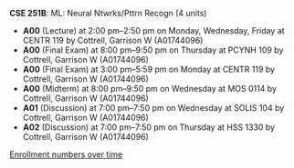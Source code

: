 **CSE 251B**: ML: Neural Ntwrks/Pttrn Recogn (4 units)

- **A00** (Lecture) at 2:00 pm–2:50 pm on Monday, Wednesday, Friday at CENTR 119 by Cottrell, Garrison W (A01744096)
- **A00** (Final Exam) at 8:00 pm–9:50 pm on Thursday at PCYNH 109 by Cottrell, Garrison W (A01744096)
- **A00** (Final Exam) at 3:00 pm–5:59 pm on Monday at CENTR 119 by Cottrell, Garrison W (A01744096)
- **A00** (Midterm) at 8:00 pm–9:50 pm on Wednesday at MOS 0114 by Cottrell, Garrison W (A01744096)
- **A01** (Discussion) at 7:00 pm–7:50 pm on Wednesday at SOLIS 104 by Cottrell, Garrison W (A01744096)
- **A02** (Discussion) at 7:00 pm–7:50 pm on Thursday at HSS 1330 by Cottrell, Garrison W (A01744096)

[Enrollment numbers over time](./CSE251B.tsv)
